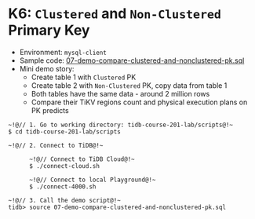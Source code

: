 # K6: `Clustered` and `Non-Clustered` Primary Key
+ Environment: `mysql-client`
+ Sample code:
[07-demo-compare-clustered-and-nonclustered-pk.sql](https://github.com/pingcap/tidb-course-201-lab/blob/master/scripts/07-demo-compare-clustered-and-nonclustered-pk.sql)
+ Mini demo story:
  + Create table 1 with `Clustered` PK 
  + Create table 2 with `Non-Clustered` PK, copy data from table 1
  + Both tables have the same data - around 2 million rows
  + Compare their TiKV regions count and physical execution plans on PK predicts
```
~!@// 1. Go to working directory: tidb-course-201-lab/scripts@!~
$ cd tidb-course-201-lab/scripts

~!@// 2. Connect to TiDB@!~

      ~!@// Connect to TiDB Cloud@!~
      $ ./connect-cloud.sh

      ~!@// Connect to local Playground@!~
      $ ./connect-4000.sh

~!@// 3. Call the demo script@!~
tidb> source 07-demo-compare-clustered-and-nonclustered-pk.sql 
```